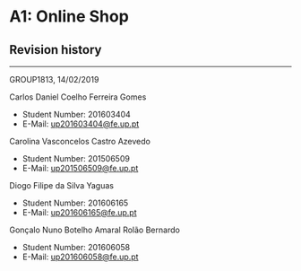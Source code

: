 # A1: Online Shop

## Revision history

***
GROUP1813, 14/02/2019

Carlos Daniel Coelho Ferreira Gomes<br>
* Student Number: 201603404
* E-Mail: up201603404@fe.up.pt

Carolina Vasconcelos Castro Azevedo<br>
* Student Number: 201506509
* E-Mail: up201506509@fe.up.pt

Diogo Filipe da Silva Yaguas<br>
* Student Number: 201606165
* E-Mail: up201606165@fe.up.pt

Gonçalo Nuno Botelho Amaral Rolão Bernardo<br>
* Student Number: 201606058
* E-Mail: up201606058@fe.up.pt